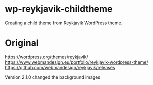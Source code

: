 # wp-reykjavik-childtheme
Creating a child theme from Reykjavik WordPress theme.

# Original
https://wordpress.org/themes/reykjavik/
https://www.webmandesign.eu/portfolio/reykjavik-wordpress-theme/
https://github.com/webmandesign/reykjavik/releases

Version 2.1.0 changed the background images